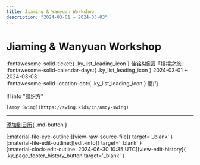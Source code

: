 ```yaml
---
title: Jiaming & Wanyuan Workshop
description: "2024-03-01 ~ 2024-03-03"
---
```


# Jiaming & Wanyuan Workshop 

:fontawesome-solid-ticket:{ .ky_list_leading_icon } 佳铭&婉圆「摇摆之旅」  
:fontawesome-solid-calendar-days:{ .ky_list_leading_icon } 2024-03-01 ~ 2024-03-03  
:fontawesome-solid-location-dot:{ .ky_list_leading_icon } 厦门  

!!! info "组织方"

    [Amoy Swing](https://swing.kids/cn/amoy-swing)  

---

[添加到日历](https://swing.news/ics/zh-Hans/2024/cn/xiamen-jiaming-n-wanyuan-workshop-2024.ics){ .md-button }

<div class="ky_page_footer" markdown>
<div class="ky_page_footer_trailing" markdown="span">
[:material-file-eye-outline:][view-raw-source-file]{ target='_blank' }
[:material-file-edit-outline:][edit-info]{ target='_blank' }
</div>
<div class="ky_page_footer_leading" markdown="span">
[:material-clock-edit-outline: 2024-06-30 10:35 UTC][view-edit-history]{ .ky_page_footer_history_button target='_blank' }
</div>
</div>

[view-raw-source-file]: https://github.com/swingdance/events/blob/main/2024/cn/xiamen-jiaming-n-wanyuan-workshop-2024.json "查看原始源文件"
[edit-info]: https://github.com/swingdance/events/issues/new?assignees=&labels=update+event&projects=&template=03-update_entity.yml&title=%5B2024%2Fcn%5D%20Jiaming%20%26%20Wanyuan%20Workshop&region=cn&year=2024&id=xiamen-jiaming-n-wanyuan-workshop-2024&name=Jiaming%20%26%20Wanyuan%20Workshop&org_id=amoy-swing "编辑信息"

[view-edit-history]: https://github.com/swingdance/events/commits/main/2024/cn/xiamen-jiaming-n-wanyuan-workshop-2024.json "查看编辑历史"
